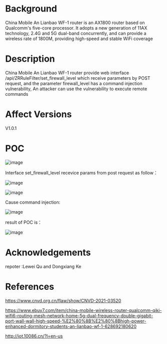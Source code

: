 # Background
China Mobile An Lianbao WF-1 router is an AX1800 router based on Qualcomm's five-core processor. It adopts a new generation of 11AX technology, 2.4G and 5G dual-band concurrently, and can provide a wireless rate of 1800M, providing high-speed and stable WiFi coverage

# Description
China Mobile An Lianbao WF-1 router provide web interface /api/ZRRuleFilter/set_firewall_level which receive parameters by POST request, and the parameter firewall_level has a command injection vulnerability, An attacker can use the vulnerability to execute remote commands

# Affect Versions
V1.0.1

# POC
![image](https://user-images.githubusercontent.com/13774458/119132056-cc321280-ba6c-11eb-9ece-13347288a464.png)



Interface set_firewall_level recevice params from post request as follow：

![image](https://user-images.githubusercontent.com/13774458/119132097-d94f0180-ba6c-11eb-9256-a2cecfe272cb.png)

![image](https://user-images.githubusercontent.com/13774458/119132104-dce28880-ba6c-11eb-8e62-746647aeb2bf.png)

Cause command injection:

![image](https://user-images.githubusercontent.com/13774458/119132128-e5d35a00-ba6c-11eb-9a5b-28c1a79c87ed.png)

result of POC is：

![image](https://user-images.githubusercontent.com/13774458/113553708-bd151380-962a-11eb-9e78-e5a77f98379a.png)

# Acknowledgements
repoter :Lewei Qu and Dongxiang Ke

# References
https://www.cnvd.org.cn/flaw/show/CNVD-2021-03520

https://www.ebuy7.com/item/china-mobile-wireless-router-qualcomm-qiki-wifi6-routing-mesh-network-home-5g-dual-frequency-double-gigabit-port-wall-wall-high-speed-%E2%80%8B%E2%80%8Bhigh-power-enhanced-dormitory-students-an-lianbao-wf-1-628692180620

http://iot.10086.cn/?l=en-us
